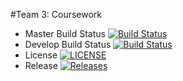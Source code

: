 #Team 3: Coursework
- Master Build Status [![Build Status](https://travis-ci.com/Team-3-DevOps/Coursework.svg?branch=master)](https://travis-ci.com/Team-3-DevOps/Coursework)
- Develop Build Status [![Build Status](https://travis-ci.com/Team-3-DevOps/Coursework.svg?branch=develop)](https://travis-ci.com/Team-3-DevOps/Coursework)
- License [![LICENSE](https://img.shields.io/github/license/Team-3-DevOps/Coursework.svg?style=flat-square)](https://github.com//Coursework/blob/master/LICENSE)
- Release [![Releases](https://img.shields.io/github/release/Team-3-DevOps/Coursework/all.svg?style=flat-square)](https://github.com/Team-3-DevOps/Coursework/releases)